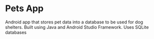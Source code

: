 Pets App
===================================

Android app that stores pet data into a database to be used for dog shelters. Built using Java and Android Studio Framework. Uses SQLite databases
